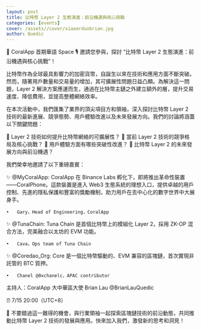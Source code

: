 ```yaml
---
layout: post
title: 比特幣 Layer 2 生態演進：前沿機遇與核心挑戰
categories: [events]
cover: /assets//cover/xiaoerduobrian.jpg
author: Quedic
---
```


📢 CoralApp 首期華語 Space 🎙 邀請您參與，探討 “比特幣 Layer 2 生態演進：前沿機遇與核心挑戰”！

比特幣作為全球最具影響力的加密貨幣，自誕生以來在技術和應用方面不斷突破。然而，隨著用戶數量和交易量的增加，其可擴展性問題日益凸顯。為解決這一問題，Layer 2 解決方案應運而生，通過在比特幣主鏈之外建立額外的層，提升交易速度、降低費用，並提高整體網絡效率。

在本次活動中，我們匯集了業界的頂尖項目方和領袖，深入探討比特幣 Layer 2 技術的最新進展、競爭態勢、用戶體驗改進以及未來發展方向。我們的討論將涵蓋以下關鍵問題：

🔹 Layer 2 技術如何提升比特幣網絡的可擴展性？
🔹 當前 Layer 2 技術的競爭格局及核心挑戰？
🔹 用戶體驗方面有哪些突破性改進？
🔹 比特幣 Layer 2 的未來發展方向與前沿機遇？

我們榮幸地邀請了以下重磅嘉賓：

✨ @MyCoralApp: CoralApp 在 Binance Labs 孵化下，即將推出革命性裝置——CoralPhone。這款裝置是進入 Web3 生態系統的理想入口，提供卓越的用戶控制、先進的隱私保護和豐富的獎勵機制，助力用戶在去中心化的數字世界中大展身手。

	•	Gary，Head of Engineering，CoralApp

✨ @TunaChain: Tuna Chain 是首個比特幣上的模組化 Layer 2，採用 ZK-OP 混合方法，完美融合以太坊的 EVM 功能。

	•	Cava，Ops team of Tuna Chain

✨ @Coredao_Org: Core 是一個比特幣驅動的、EVM 兼容的區塊鏈，首次實現非託管的 BTC 質押。

	•	Chanel @0xchanelc，APAC contributor

主持人：CoralApp 大中華區大使
Brian Lau @BrianLauQuedic

⏰ 7/15 20:00（UTC+8）

📍 不要錯過這一難得的機會，與行業領袖一起探索區塊鏈技術的前沿動態，共同推動比特幣 Layer 2 技術的發展與應用。快來加入我們，激發新的思考和洞見！
